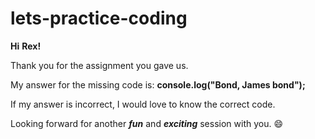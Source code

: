 # lets-practice-coding

<strong>Hi</strong> <strong>Rex!</strong>

Thank you for the assignment you gave us.

My answer for the missing code is: <strong>console.log("Bond, James bond");</strong>

If my answer is incorrect, I would love to know the correct code.

Looking forward for another <em><strong>fun</strong></em> and <em><strong>exciting</strong></em> session with you. :smile:
